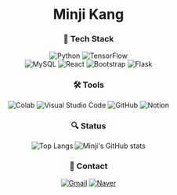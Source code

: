 <div align="center">
  <h1>Minji Kang</h1>

  <h3>🤖 Tech Stack</h3>
  <p>
    <img src="https://img.shields.io/badge/Python-3776AB?style=for-the-badge&logo=python&logoColor=white" alt="Python"/>
    <img src="https://img.shields.io/badge/TensorFlow-FF6F00?style=for-the-badge&logo=tensorflow&logoColor=white" alt="TensorFlow"/> <br>
    <img src="https://img.shields.io/badge/MySQL-005C84?style=for-the-badge&logo=mysql&logoColor=white" alt="MySQL"/>
    <img src="https://img.shields.io/badge/react-20232a.svg?style=for-the-badge&logo=react&logoColor=61DAFB" alt="React"/>
    <img src="https://img.shields.io/badge/Bootstrap-563D7C?style=for-the-badge&logo=bootstrap&logoColor=white" alt="Bootstrap"/>
    <img src="https://img.shields.io/badge/Flask-000000?style=for-the-badge&logo=flask&logoColor=white" alt="Flask"/>
  </p>

  <h3>🛠️ Tools</h3>
  <p>
    <img src="https://img.shields.io/badge/Colab-F9AB00?style=for-the-badge&logo=googlecolab&color=525252" alt="Colab"/>
    <img src="https://img.shields.io/badge/Visual_Studio_Code-0078D4?style=for-the-badge&logo=visual%20studio%20code&logoColor=white" alt="Visual Studio Code"/>
    <img src="https://img.shields.io/badge/GitHub-100000?style=for-the-badge&logo=github&logoColor=white" alt="GitHub"/>
    <img src="https://img.shields.io/badge/Notion-%23000000.svg?style=for-the-badge&logo=notion&logoColor=white" alt="Notion"/>
  </p>

  <h3>🔍 Status</h3>
  <p>
    <img src="https://github-readme-stats.vercel.app/api/top-langs/?username=mingd00&layout=compact" alt="Top Langs"/> </tap>
    <img src="https://github-readme-stats.vercel.app/api?username=mingd00&show_icons=true" alt="Minji's GitHub stats"/>
  </p>

  <h3>👀 Contact</h3>
  <p>
    <a href="mailto:rkdalswl403@gmail.com"><img src="https://img.shields.io/badge/Gmail-d14836?style=flat-square&logo=Gmail&logoColor=white" alt="Gmail"/></a>
    <a href="mailto:rkdalswl403@naver.com"><img src="https://img.shields.io/badge/Naver-03C75A?style=flat-square&logo=Naver&logoColor=white" alt="Naver"/></a>
  </p>
</div>
